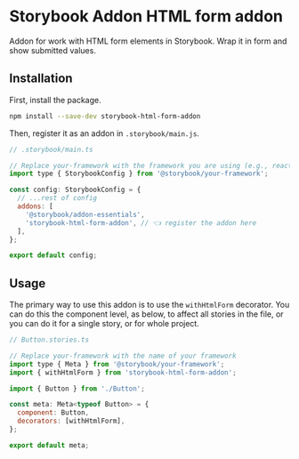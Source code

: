 # Storybook Addon HTML form addon
Addon for work with HTML form elements in Storybook. Wrap it in form and show submitted values.

## Installation

First, install the package.

```sh
npm install --save-dev storybook-html-form-addon
```

Then, register it as an addon in `.storybook/main.js`.

```js
// .storybook/main.ts

// Replace your-framework with the framework you are using (e.g., react-webpack5, vue3-vite)
import type { StorybookConfig } from '@storybook/your-framework';

const config: StorybookConfig = {
  // ...rest of config
  addons: [
    '@storybook/addon-essentials',
    'storybook-html-form-addon', // 👈 register the addon here
  ],
};

export default config;
```

## Usage

The primary way to use this addon is to use the `withHtmlForm` decorator. You can do this the
component level, as below, to affect all stories in the file, or you can do it for a single story, or for whole project.

```js
// Button.stories.ts

// Replace your-framework with the name of your framework
import type { Meta } from '@storybook/your-framework';
import { withHtmlForm } from 'storybook-html-form-addon';

import { Button } from './Button';

const meta: Meta<typeof Button> = {
  component: Button,
  decorators: [withHtmlForm],
};

export default meta;
```